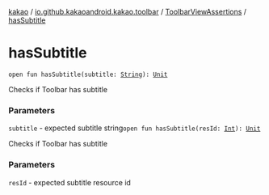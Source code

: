[kakao](../../index.md) / [io.github.kakaoandroid.kakao.toolbar](../index.md) / [ToolbarViewAssertions](index.md) / [hasSubtitle](./has-subtitle.md)

# hasSubtitle

`open fun hasSubtitle(subtitle: `[`String`](https://kotlinlang.org/api/latest/jvm/stdlib/kotlin/-string/index.html)`): `[`Unit`](https://kotlinlang.org/api/latest/jvm/stdlib/kotlin/-unit/index.html)

Checks if Toolbar has subtitle

### Parameters

`subtitle` - expected subtitle string`open fun hasSubtitle(resId: `[`Int`](https://kotlinlang.org/api/latest/jvm/stdlib/kotlin/-int/index.html)`): `[`Unit`](https://kotlinlang.org/api/latest/jvm/stdlib/kotlin/-unit/index.html)

Checks if Toolbar has subtitle

### Parameters

`resId` - expected subtitle resource id
